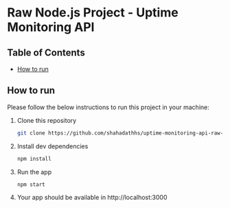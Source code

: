 # Raw Node.js Project - Uptime Monitoring API

<!-- TABLE OF CONTENTS -->

## Table of Contents

- [How to run](#how-to-run)

<!-- HOW TO RUN -->

## How to run

Please follow the below instructions to run this project in your machine:

1. Clone this repository
   ```sh
   git clone https://github.com/shahadathhs/uptime-monitoring-api-raw-node.git
   ```
2. Install dev dependencies
   ```sh
   npm install
   ```
3. Run the app
   ```sh
   npm start
   ```
4. Your app should be available in http://localhost:3000
